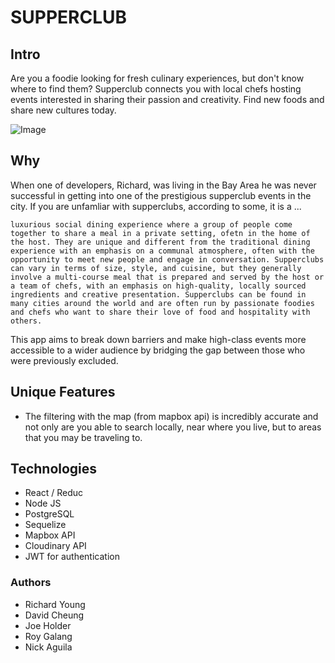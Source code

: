 # SUPPERCLUB
## Intro
Are you a foodie looking for fresh culinary experiences, but don't know where to find them? Supperclub connects you with local chefs hosting events interested in sharing their passion and creativity. Find new foods and share new cultures today.
 
![Image](https://user-images.githubusercontent.com/53794440/225324341-684930f8-7aa0-410c-978a-c18f150edeec.png)

## Why
When one of developers, Richard, was living in the Bay Area he was never successful in getting into one of the prestigious supperclub events in the city. If you are unfamliar with supperclubs, according to some, it is a ...

```
luxurious social dining experience where a group of people come together to share a meal in a private setting, ofetn in the home of the host. They are unique and different from the traditional dining experience with an emphasis on a communal atmosphere, often with the opportunity to meet new people and engage in conversation. Supperclubs can vary in terms of size, style, and cuisine, but they generally involve a multi-course meal that is prepared and served by the host or a team of chefs, with an emphasis on high-quality, locally sourced ingredients and creative presentation. Supperclubs can be found in many cities around the world and are often run by passionate foodies and chefs who want to share their love of food and hospitality with others.
```


This app aims to break down barriers and make high-class events more accessible to a wider audience by bridging the gap between those who were previously excluded.

## Unique Features
* The filtering with the map (from mapbox api) is incredibly accurate and not only are you able to search locally, near where you live, but to areas that you may be traveling to.

## Technologies
* React / Reduc
* Node JS
* PostgreSQL
* Sequelize
* Mapbox API
* Cloudinary API
* JWT for authentication

### Authors
* Richard Young
* David Cheung
* Joe Holder
* Roy Galang
* Nick Aguila 
